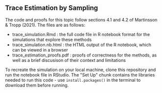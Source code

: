 ## Trace Estimation by Sampling

The code and proofs for this topic follow sections 4.1 and 4.2 of Martinsson & Tropp (2021). The files are as follows:

* trace_simulation.Rmd        : the full code file in R notebook format for the simulations that explore these methods
* trace_simulation.nb.html    : the HTML output of the R notebook, which can be viewed in a browser
* trace_estimation_proofs.pdf : proofs of correctness for the methods, as well as a brief discusison of their context and limitations

To recreate the simulation on your local machine, clone this repository and run the notebook file in RStudio. The "Set Up" chunk contains the libraries needed to run this code - use `install.packages()` in the terminal to download them before running. 